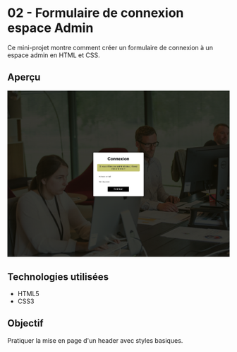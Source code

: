 # 02 - Formulaire de connexion espace Admin

Ce mini-projet montre comment créer un formulaire de connexion à un espace admin en HTML et CSS.

## Aperçu

![Capture](./screenshots/Capture%20d’écran%202025-07-07%20à%2001.00.07.png)

## Technologies utilisées

- HTML5
- CSS3

## Objectif

Pratiquer la mise en page d'un header avec styles basiques.
